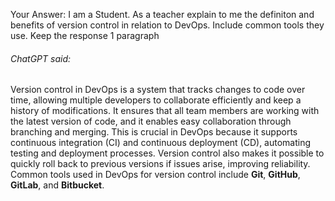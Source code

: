 Your Answer: I am a Student. As a teacher explain to me the definiton and benefits of version control in relation to DevOps. Include common tools they use. Keep the response 1 paragraph

###### ChatGPT said:

Version control in DevOps is a system that tracks changes to code over time, allowing multiple developers to collaborate efficiently and keep a history of modifications. It ensures that all team members are working with the latest version of code, and it enables easy collaboration through branching and merging. This is crucial in DevOps because it supports continuous integration (CI) and continuous deployment (CD), automating testing and deployment processes. Version control also makes it possible to quickly roll back to previous versions if issues arise, improving reliability. Common tools used in DevOps for version control include **Git**, **GitHub**, **GitLab**, and **Bitbucket**.